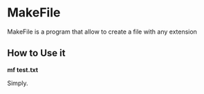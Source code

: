 # MakeFile
MakeFile is a program that allow to create a file with any extension

## How to Use it
**mf test.txt**

Simply.
